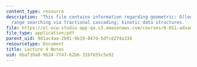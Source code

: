 ```yaml
---
content_type: resource
description: 'This file contains information regarding geometric: O(log n) 3D orthogonal
  range searching via fractional cascading; kinetic data structures.'
file: https://ol-ocw-studio-app-qa.s3.amazonaws.com/courses/6-851-advanced-data-structures-spring-2012/6baf39a096347f4762b631b7655c5e92_MIT6_851S12_Lec4.pdf
file_type: application/pdf
parent_uid: 9d1ac4aa-2b01-9b19-847d-5dfcd274a338
resourcetype: Document
title: Lecture 4 Notes
uid: 6baf39a0-9634-7f47-62b6-31b7655c5e92
---
```

